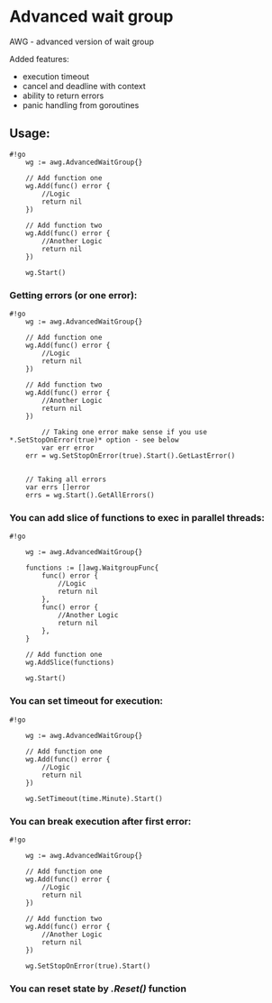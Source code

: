# Advanced wait group #

AWG -  advanced version of wait group

Added features: 

* execution timeout
* cancel and deadline with context
* ability to return errors
* panic handling from goroutines

## Usage: ##


```
#!go
 	wg := awg.AdvancedWaitGroup{}
	
	// Add function one
	wg.Add(func() error {
		//Logic
		return nil
	})

	// Add function two
	wg.Add(func() error {
		//Another Logic
		return nil
	})
	
	wg.Start()

```


### Getting errors (or one error): ###


```
#!go
	wg := awg.AdvancedWaitGroup{}
	
	// Add function one
	wg.Add(func() error {
		//Logic
		return nil
	})

	// Add function two
	wg.Add(func() error {
		//Another Logic
		return nil
	})
	
        // Taking one error make sense if you use *.SetStopOnError(true)* option - see below
        var err error
	err = wg.SetStopOnError(true).Start().GetLastError()


	// Taking all errors
	var errs []error
	errs = wg.Start().GetAllErrors()

```



### You can add slice of functions to exec in parallel threads: ###


```
#!go

	wg := awg.AdvancedWaitGroup{}

	functions := []awg.WaitgroupFunc{
		func() error {
			//Logic
			return nil
		},
		func() error {
			//Another Logic
			return nil
		},
	}
	
	// Add function one
	wg.AddSlice(functions)

	wg.Start()
```


### You can set timeout for execution: ###


```
#!go

	wg := awg.AdvancedWaitGroup{}
	
	// Add function one
	wg.Add(func() error {
		//Logic
		return nil
	})

	wg.SetTimeout(time.Minute).Start()

```


### You can break execution after first error: ###


```
#!go

	wg := awg.AdvancedWaitGroup{}
	
	// Add function one
	wg.Add(func() error {
		//Logic
		return nil
	})

	// Add function two
	wg.Add(func() error {
		//Another Logic
		return nil
	})

	wg.SetStopOnError(true).Start()
```



### You can reset state by *.Reset()* function ###
